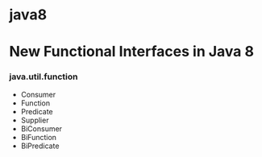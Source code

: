# java8
<h1>New Functional Interfaces in Java 8</h1> 
<h3>java.util.function</h3>
    <ul>
        <li>Consumer</li>
        <li>Function</li>
        <li>Predicate</li>
        <li>Supplier</li>
        <li>BiConsumer</li>
        <li>BiFunction</li>
        <li>BiPredicate</li>        
    </ul> 
